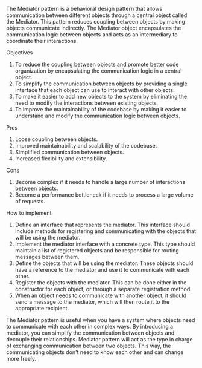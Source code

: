 The Mediator pattern is a behavioral design pattern that allows communication between different objects through a central object called the Mediator.
This pattern reduces coupling between objects by making objects communicate indirectly. The Mediator object encapsulates the communication logic between
objects and acts as an intermediary to coordinate their interactions.

Objectives

1. To reduce the coupling between objects and promote better code organization by encapsulating the communication logic in a central object.
2. To simplify the communication between objects by providing a single interface that each object can use to interact with other objects.
3. To make it easier to add new objects to the system by eliminating the need to modify the interactions between existing objects.
4. To improve the maintainability of the codebase by making it easier to understand and modify the communication logic between objects.

Pros

1. Loose coupling between objects.
2. Improved maintainability and scalability of the codebase.
3. Simplified communication between objects.
4. Increased flexibility and extensibility.

Cons

1. Become complex if it needs to handle a large number of interactions between objects.
2. Become a performance bottleneck if it needs to process a large volume of requests.

How to implement

1. Define an interface that represents the mediator. This interface should include methods for registering and communicating with the objects that will
   be using the mediator.
2. Implement the mediator interface with a concrete type. This type should maintain a list of registered objects and be responsible for routing messages
   between them.
3. Define the objects that will be using the mediator. These objects should have a reference to the mediator and use it to communicate with each other.
4. Register the objects with the mediator. This can be done either in the constructor for each object, or through a separate registration method.
5. When an object needs to communicate with another object, it should send a message to the mediator, which will then route it to the appropriate
   recipient.

The Mediator pattern is useful when you have a system where objects need to communicate with each other in complex ways. By introducing a mediator, you
can simplify the communication between objects and decouple their relationships. Mediator pattern will act as the type in charge of exchanging
communication between two objects. This way, the communicating objects don't need to know each other and can change more freely.
